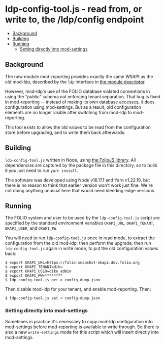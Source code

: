 # ldp-config-tool.js - read from, or write to, the /ldp/config endpoint

<!-- md2toc -l 2 README.md -->
* [Background](#background)
* [Building](#building)
* [Running](#running)
    * [Setting directly into mod-settings](#setting-directly-into-mod-settings)


## Background

The new module mod-reporting provides exactly the same WSAPI as the old mod-ldp, described by the `ldp` interface in [the module descriptor](../descriptors/ModuleDescriptor-template.json).

However, mod-ldp's use of the FOLIO database violated conventions in using the "public" schema not enforcing tenant separation. That bug is fixed in mod-reporting -- instead of making its own database accesses, it does configuration using mod-settings. But as a result, old configuration elements are no longer visible after switching from mod-ldp to mod-reporting.

This tool exists to allow the old values to be read from the configuration store before upgrading, and to write them back afterwards.


## Building

`ldp-config-tool.js` written in Node, using [the FolioJS library](https://github.com/indexdata/foliojs). All dependencies are captured by the package file in this directory, so to build it you just need to run `yarn install`.

This software was developed using Node v18.17.1 and Yarn v1.22.19, but there is no reason to think that earlier version won't work just fine. We're not doing anything unusual here that would need bleeding-edge versions.


## Running

The FOLIO system and user to be used by the `ldp-config-tool.js` script are specified by the standard environment variables
`OKAPI_URL`,
`OKAPI_TENANT`,
`OKAPI_USER`,
and
`OKAPI_PW`.

You will need to run `ldp-config-tool.js` once in read mode, to extract the configuration from the old mod-ldp; then perform the upgrade; then run `ldp-config-tool.js` again in write mode, to put the old configuration values back:
```
$ export OKAPI_URL=https://folio-snapshot-okapi.dev.folio.org
$ export OKAPI_TENANT=diku
$ export OKAPI_USER=diku_admin
$ export OKAPI_PW=********
$ ldp-config-tool.js get > config-dump.json
```
Then disable mod-ldp for your tenant, and enable mod-reporting. Then:
```
$ ldp-config-tool.js set < config-dump.json
```

### Setting directly into mod-settings

Sometimes in practice it's necessaey to copy mod-ldp configuration into mod-settings before mod-reporting is available to write through. So there is also a new `write-settings` mode for this script which will insert directly into mod-settings.


<!--
env OKAPI_URL=https://folio-snapshot-okapi.dev.folio.org OKAPI_TENANT=diku OKAPI_USER=diku_admin OKAPI_PW= LOGCAT=auth,op,status ./l
dp-config-tool.js get > config-dump.json
env OKAPI_URL=https://folio-snapshot-okapi.dev.folio.org OKAPI_TENANT=diku OKAPI_USER=diku_admin OKAPI_PW= LOGCAT=auth,op,status ./ldp-config-tool.js write-settings < config-dump.json
-->
